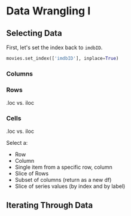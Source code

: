 # Data Wrangling I

## Selecting Data

First, let's set the index back to `imdbID`.

```python
movies.set_index(['imdbID'], inplace=True)
```
### Columns


### Rows
.loc vs. iloc


### Cells

.loc vs. iloc


Select a:
* Row
* Column
* Single item from a specific row, column
* Slice of Rows
* Subset of columns (return as a new df)
* Slice of series values (by index and by label)


## Iterating Through Data
